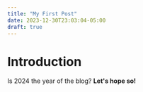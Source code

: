 ```yaml
---
title: "My First Post"
date: 2023-12-30T23:03:04-05:00
draft: true
---
```


# Introduction

Is 2024 the year of the blog? **Let's hope so!**
    
